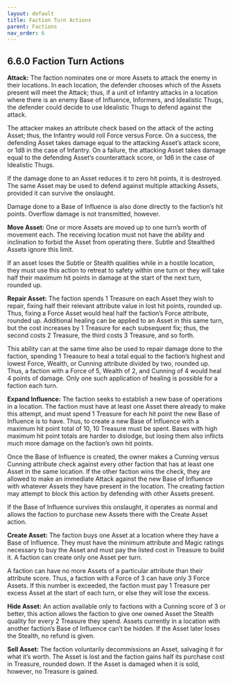 ```yaml
---
layout: default
title: Faction Turn Actions
parent: Factions
nav_order: 6
---
```


## 6.6.0 Faction Turn Actions

**Attack:** The faction nominates one or more Assets to attack the enemy in their locations.
In each location, the defender chooses which of the Assets present will meet the Attack; thus, if a unit of Infantry attacks in a location where there is an enemy Base of Influence, Informers, and Idealistic Thugs, the defender could decide to use Idealistic Thugs to defend against the attack.

The attacker makes an attribute check based on the attack of the acting Asset; thus, the Infantry would roll Force versus Force.
On a success, the defending Asset takes damage equal to the attacking Asset’s attack score, or 1d8 in the case of Infantry.
On a failure, the attacking Asset takes damage equal to the defending Asset’s counterattack score, or 1d6 in the case of Idealistic Thugs.

If the damage done to an Asset reduces it to zero hit points, it is destroyed.
The same Asset may be used to defend against multiple attacking Assets, provided it can survive the onslaught.

Damage done to a Base of Influence is also done directly to the faction’s hit points.
Overflow damage is not transmitted, however.

**Move Asset:** One or more Assets are moved up to one turn’s worth of movement each.
The receiving location must not have the ability and inclination to forbid the Asset from operating there.
Subtle and Stealthed Assets ignore this limit.

If an asset loses the Subtle or Stealth qualities while in a hostile location, they must use this action to retreat to safety within one turn or they will take half their maximum hit points in damage at the start of the next turn, rounded up.

**Repair Asset:** The faction spends 1 Treasure on each Asset they wish to repair, fixing half their relevant attribute value in lost hit points, rounded up.
Thus, fixing a Force Asset would heal half the faction’s Force attribute, rounded up.
Additional healing can be applied to an Asset in this same turn, but the cost increases by 1 Treasure for each subsequent fix; thus, the second costs 2 Treasure, the third costs 3 Treasure, and so forth.

This ability can at the same time also be used to repair damage done to the faction, spending 1 Treasure to heal a total equal to the faction’s highest and lowest Force, Wealth, or Cunning attribute divided by two, rounded up.
Thus, a faction with a Force of 5, Wealth of 2, and Cunning of 4 would heal 4 points of damage.
Only one such application of healing is possible for a faction each turn.

**Expand Influence:** The faction seeks to establish a new base of operations in a location.
The faction must have at least one Asset there already to make this attempt, and must spend 1 Treasure for each hit point the new Base of Influence is to have.
Thus, to create a new Base of Influence with a maximum hit point total of 10, 10 Treasure must be spent.
Bases with high maximum hit point totals are harder to dislodge, but losing them also inflicts much more damage on the faction’s own hit points.

Once the Base of Influence is created, the owner makes a Cunning versus Cunning attribute check against every other faction that has at least one Asset in the same location.
If the other faction wins the check, they are allowed to make an immediate Attack against the new Base of Influence with whatever Assets they have present in the location.
The creating faction may attempt to block this action by defending with other Assets present.

If the Base of Influence survives this onslaught, it operates as normal and allows the faction to purchase new Assets there with the Create Asset action.

**Create Asset:** The faction buys one Asset at a location where they have a Base of Influence.
They must have the minimum attribute and Magic ratings necessary to buy the Asset and must pay the listed cost in Treasure to build it.
A faction can create only one Asset per turn.

A faction can have no more Assets of a particular attribute than their attribute score.
Thus, a faction with a Force of 3 can have only 3 Force Assets.
If this number is exceeded, the faction must pay 1 Treasure per excess Asset at the start of each turn, or else they will lose the excess.

**Hide Asset:** An action available only to factions with a Cunning score of 3 or better, this action allows the faction to give one owned Asset the Stealth quality for every 2 Treasure they spend.
Assets currently in a location with another faction’s Base of Influence can’t be hidden.
If the Asset later loses the Stealth, no refund is given.

**Sell Asset:** The faction voluntarily decommissions an Asset, salvaging it for what it’s worth.
The Asset is lost and the faction gains half its purchase cost in Treasure, rounded down.
If the Asset is damaged when it is sold, however, no Treasure is gained.
